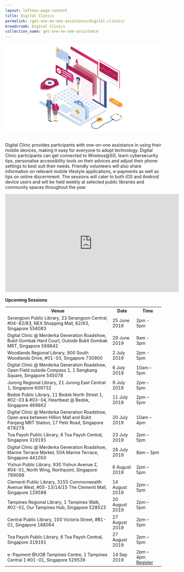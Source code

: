 ```yaml
---
layout: leftnav-page-content
title: Digital Clinics
permalink: /get-one-on-one-assistance/digital-clinics/
breadcrumb: Digital Clinics
collection_name: get-one-on-one-assistance
---
```

![graphic](/images/home-page/digital-clinics-graphic.png)

<br>Digital Clinic provides participants with one-on-one assistance in using their mobile devices, making it easy for everyone to adopt technology. Digital Clinic participants can get connected to Wireless@SG, learn cybersecurity tips, personalise accessibility tools on their advices and adjust their phone settings to best suit their needs. Friendly volunteers will also share information on relevant mobile lifestyle applications, e-payments as well as tips on online discernment. The sessions will cater to both iOS and Android device users and will be held weekly at selected public libraries and community spaces throughout the year. <br>

<div class="bp-youtube">
  <iframe width="560" height="315" src="https://www.youtube.com/embed/2p2-mMrdo6s" frameborder="0" allow="accelerometer; autoplay; encrypted-media; gyroscope; picture-in-picture" allowfullscreen></iframe>
  </div>

**Upcoming Sessions**
<br>

<table>
  <th><b>Venue</b></th>
  <th><b>Date</b></th>
  <th><b>Time</b></th>
<tr>
  <td>Serangoon Public Library, 23 Serangoon Central, #04-82/83, NEX Shopping Mall, 82/83,	Singapore 556083</td>
  <td>25 June 2019</td> 
  <td>2pm - 5pm</td> 
</tr>
<tr>  
<td>Digital Clinic @ Merderka Generation Roadshow, Bukit Gombak Hard Court, Outside Bukit Gombak MRT, Singapore 569842</td>
  <td>29 June 2019</td> 
  <td>9am - 3pm</td> </tr> 
<tr>  
<td>Woodlands Regional Library, 900 South Woodlands Drive, #01-03, Singapore 730900</td>
  <td>2 July 2019</td> 
  <td>2pm - 5pm</td> </tr> 
<tr>  
<td>Digital Clinic @ Merderka Generation Roadshow, Open Field outside Compass 1, 1 Sengkang Square, Singapore 545078</td>
  <td>6 July 2019</td> 
  <td>10am – 5pm</td> </tr> 
<tr>  
<td>Jurong Regional Library, 21 Jurong East Central 1, Singapore 609732</td>
  <td>9 July 2019</td> 
  <td>2pm – 5pm</td> </tr>
<tr>  
<td>Bedok Public Library, 11 Bedok North Street 1, #02-03 & #03-04, Heartbeat @ Bedok, Singapore 469662</td>
  <td>11 July 2019</td> 
  <td>2pm – 5pm</td> </tr>
<tr>  
<td>Digital Clinic @ Merderka Generation Roadshow, Open area between Hillion Mall and Bukit Panjang MRT Station, 17 Petir Road, Singapore 678278</td>
  <td>20 July 2019</td> 
  <td>10am – 4pm</td> </tr>
<tr>  
<td>Toa Payoh Public Library, 6 Toa Payoh Central, Singapore 319191</td>
  <td>23 July 2019</td> 
  <td>2pm – 5pm</td> </tr>
<tr>  
<td>Digital Clinic @ Merderka Generation Roadshow, Marine Terrace Market, 50A Marine Terrace, Singapore 441050</td>
  <td>28 July 2019</td> 
  <td>8am – 3pm</td> </tr>
<tr>  
<td>Yishun Public Library, 930 Yishun Avenue 2, #04-01, North Wing, Northpoint, Singapore 769098</td>
  <td>6 August 2019</td> 
  <td>2pm – 5pm</td> </tr>
<tr>  
<td>Clementi Public Library, 3155 Commonwealth Avenue West, #05-13/14/15 The Clementi Mall, Singapore 129588</td>
  <td>14 August 2019</td> 
  <td>2pm – 5pm</td> </tr>
<tr>  
<td>Tampines Regional Library, 1 Tampines Walk, #02-01, Our Tampines Hub, Singapore 528523</td>
  <td>20 August 2019</td> 
  <td>2pm – 5pm</td> </tr>
<tr>  
<td>Central Public Library, 100 Victoria Street, #B1-01, Singapore 188064</td>
  <td>27 August 2019</td> 
  <td>2pm – 5pm</td> </tr>
<tr>  
<td>Toa Payoh Public Library, 6 Toa Payoh Central, Singapore 319191</td>
  <td>27 August 2019</td> 
  <td>2pm – 5pm</td> </tr>
<tr>  
<td>e-Payment @UOB Tampines Centre,  1 Tampines Central 1 #01-01, Singapore 529539</td>
  <td>14 Sep 2019</td> 
  <td>2pm – 4pm <a href="https://forms.uob.com.sg/appforms/registration/digitalclinic-ePayment.page" target="blank">Register</a></td> </tr>
</table>







